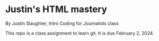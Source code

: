 # Justin's HTML mastery

By Justin Slaughter, Intro Coding for Journalists class

This repo is a class assignment to learn git. It is due February 2, 2024.
